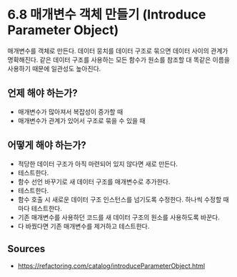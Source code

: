 # 6.8 매개변수 객체 만들기 (Introduce Parameter Object)

매개변수를 객체로 만든다. 데이터 뭉치를 데이터 구조로 묶으면 데이터 사이의 관계가 명확해진다. 같은 데이터 구조를 사용하는 모든 함수가 원소를 참조할 대 똑같은 이름을 사용하기 때문에 일관성도 높아진다.

## 언제 해야 하는가?

* 매개변수가 많아져서 복잡성이 증가할 때
* 매개변수가 관계가 있어서 구조로 묶을 수 있을 때

## 어떻게 해야 하는가?

* 적당한 데이터 구조가 아직 마련되어 있지 않다면 새로 만든다.
* 테스트한다.
* 함수 선언 바꾸기로 새 데이터 구조를 매개변수로 추가한다.
* 테스트한다.
* 함수 호출 시 새로운 데이터 구조 인스턴스를 넘기도록 수정한다. 하나씩 수정할 때마다 테스트한다.
* 기존 매개변수를 사용하던 코드를 새 데이터 구조의 원소를 사용하도록 바꾼다.
* 다 바꿨다면 기존 매개변수를 제거하고 테스트한다.

## Sources

* https://refactoring.com/catalog/introduceParameterObject.html
